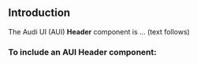 ## Introduction

The Audi UI (AUI) **Header** component is … (text follows)

### To include an AUI **Header** component:

```html
```
